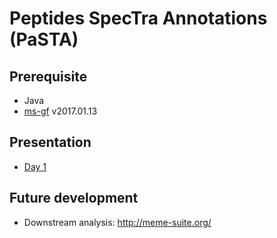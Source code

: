 # Peptides SpecTra Annotations (PaSTA)

## Prerequisite

- Java
- [ms-gf](https://omics.pnl.gov/software/ms-gf) v2017.01.13

## Presentation

- [Day 1](https://docs.google.com/presentation/d/147Zc5lRd3Z88NPPw3sXfVm7SiB_dCZIF6JZnVzG_pJU/edit?usp=sharing)

## Future development

- Downstream analysis: http://meme-suite.org/
